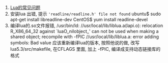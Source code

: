 1. [Lua的常见问题](http://www.dpull.com/blog/2012-12-18-lua_utils)
2. 安装lua 出错, 提示 `'readline/readline.h' file not found`
    ubuntu$ sudo apt-get install libreadline-dev 
    CentOS$ yum install readline-devel
3. 编译lua的.so文件报错, 
/usr/bin/ld: //usr/local/lib/liblua.a(lapi.o): relocation R_X86_64_32 against `luaO_nilobject_' can not be used when making a shared object; recompile with -fPIC
//usr/local/lib/liblua.a: error adding symbols: Bad value
应该重新编译lua的版本, 按照他说的做, 改写lua5.3/src/makefile,  在CFLAGS 里面, 加上 -fPIC, 编译成支持动态链接库的格式